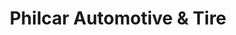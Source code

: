 ---
title: "Philcar Automotive & Tire"
url: /mocksville/philcar-automotive-und-tire/
shop: Reifen
---